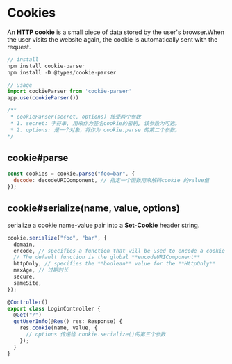 # Cookies

An **HTTP cookie** is a small piece of data stored by the user's browser.When the user visits the website again,
the cookie is automatically sent with the request.

```js
// install
npm install cookie-parser
npm install -D @types/cookie-parser

// usage
import cookieParser from 'cookie-parser'
app.use(cookieParser())

/**
 * cookieParser(secret, options) 接受两个参数
 * 1. secret: 字符串, 用来作为签名cookie的密钥, 该参数为可选。
 * 2. options: 是一个对象，将作为 cookie.parse 的第二个参数。
*/
```

## cookie#parse

```js
const cookies = cookie.parse("foo=bar", {
  decode: decodeURIComponent, // 指定一个函数用来解码cookie 的value值
});
```

## cookie#serialize(name, value, options)

serialize a cookie name-value pair into a **Set-Cookie** header string.

```js
cookie.serialize("foo", "bar", {
  domain,
  encode, // specifies a function that will be used to encode a cookie's value.
  // The default function is the global **encodeURIComponent**
  httpOnly, // specifies the **boolean** value for the **HttpOnly**
  maxAge, // 过期时长
  secure,
  sameSite,
});
```

```ts
@Controller()
export class LoginController {
  @Get("/")
  getUserInfo(@Res() res: Response) {
    res.cookie(name, value, {
      // options 传递给 cookie.serialize()的第三个参数
    });
  }
}
```
